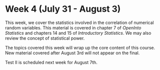 # Week 4 (July 31 - August 3)

This week, we cover the statistics involved in the correlation of
numerical random variables. This material is covered in chapter 7
of *OpenInto Statistics* and chapters 14 and 15 of *Introductory
Statistics*. We may also review the concept of statistical power.

The topics covered this week will wrap up the core content of this
course. New material covered after August 3rd will not appear on the
final.

Test II is scheduled next week for August 7th.
